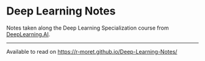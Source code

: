 # Deep Learning Notes
Notes taken along the Deep Learning Specialization course from [DeepLearning.AI](https://www.deeplearning.ai/).  

---
Available to read on https://r-moret.github.io/Deep-Learning-Notes/
